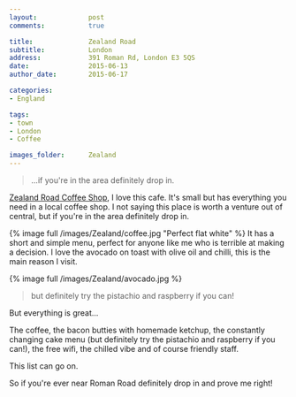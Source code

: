 ```yaml
---
layout:				post
comments: 			true

title:				Zealand Road
subtitle:			London
address:         	391 Roman Rd, London E3 5QS
date:				2015-06-13
author_date:		2015-06-17

categories: 
- England

tags:			
- town
- London
- Coffee

images_folder:		Zealand
---
```


> ...if you're in the area definitely drop in.

[Zealand Road Coffee Shop](https://www.facebook.com/zealandroadcoffeeshop), I love this cafe. It's small but has everything you need in a local coffee shop. I not saying this place is worth a venture out of central, but if you're in the area definitely drop in.

{% image full /images/Zealand/coffee.jpg "Perfect flat white" %}
It has a short and simple menu, perfect for anyone like me who is terrible at making a decision. I love the avocado on toast with olive oil and chilli, this is the main reason I visit.

{% image full /images/Zealand/avocado.jpg  %}
> but definitely try the pistachio and raspberry if you can!

But everything is great... 

The coffee, the bacon butties with homemade ketchup, the constantly changing cake menu (but definitely try the pistachio and raspberry if you can!), the free wifi, the chilled vibe and of course friendly staff. 

This list can go on.

So if you're ever near Roman Road definitely drop in and prove me right!
